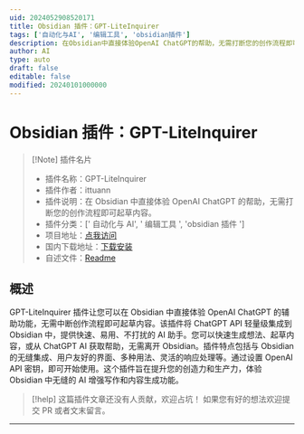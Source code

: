 ```yaml
---
uid: 2024052908520171
title: Obsidian 插件：GPT-LiteInquirer
tags: ['自动化与AI', '编辑工具', 'obsidian插件']
description: 在Obsidian中直接体验OpenAI ChatGPT的帮助，无需打断您的创作流程即可起草内容。
author: AI
type: auto
draft: false
editable: false
modified: 20240101000000
---
```


# Obsidian 插件：GPT-LiteInquirer

> [!Note] 插件名片
> - 插件名称：GPT-LiteInquirer
> - 插件作者：ittuann
> - 插件说明：在 Obsidian 中直接体验 OpenAI ChatGPT 的帮助，无需打断您的创作流程即可起草内容。
> - 插件分类：[' 自动化与 AI', ' 编辑工具 ', 'obsidian 插件 ']
> - 项目地址：[点我访问](https://github.com/ittuann/obsidian-gpt-liteinquirer-plugin)
> - 国内下载地址：[下载安装](https://pkmer.cn/products/plugin/pluginMarket/?gpt-liteinquirer)
> - 自述文件：[Readme](https://ghproxy.net/https://raw.githubusercontent.com/ittuann/obsidian-gpt-liteinquirer-plugin/master/README.md)

## 概述

GPT-LiteInquirer 插件让您可以在 Obsidian 中直接体验 OpenAI ChatGPT 的辅助功能，无需中断创作流程即可起草内容。该插件将 ChatGPT API 轻量级集成到 Obsidian 中，提供快速、易用、不打扰的 AI 助手。您可以快速生成想法、起草内容，或从 ChatGPT AI 获取帮助，无需离开 Obsidian。插件特点包括与 Obsidian 的无缝集成、用户友好的界面、多种用法、灵活的响应处理等。通过设置 OpenAI API 密钥，即可开始使用。这个插件旨在提升您的创造力和生产力，体验 Obsidian 中无缝的 AI 增强写作和内容生成功能。

> [!help]
> 这篇插件文章还没有人贡献，欢迎占坑！
> 如果您有好的想法欢迎提交 PR 或者文末留言。

---



